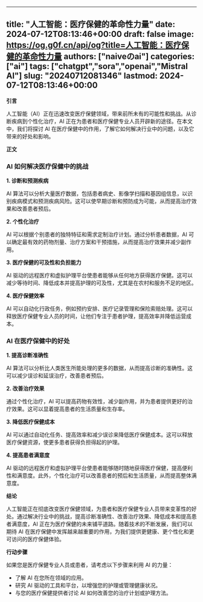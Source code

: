 
---
title: "人工智能：医疗保健的革命性力量"
date: 2024-07-12T08:13:46+00:00
draft: false
image: https://og.g0f.cn/api/og?title=人工智能：医疗保健的革命性力量
authors: ["naiveのai"]
categories: ["ai"]
tags: ["chatgpt","sora","openai","Mistral AI"]
slug: "20240712081346"
lastmod: 2024-07-12T08:13:46+00:00
---
**引言**

人工智能（AI）正在迅速改变医疗保健领域，带来前所未有的可能性和挑战。从诊断疾病到个性化治疗，AI 正在为患者和医疗保健专业人员开辟新的途径。在本文中，我们将探讨 AI 在医疗保健中的作用，了解它如何解决行业中的问题，以及它带来的好处和影响。

**正文**

### AI 如何解决医疗保健中的挑战

**1. 诊断和预测疾病**

AI 算法可以分析大量医疗数据，包括患者病史、影像学扫描和基因组信息，以识别疾病模式和预测疾病风险。这可以使早期诊断和预防成为可能，从而提高治疗效果和改善患者预后。

**2. 个性化治疗**

AI 可以根据个别患者的独特特征和需求定制治疗计划。通过分析患者数据，AI 可以确定最有效的药物剂量、治疗方案和干预措施，从而提高治疗效果并减少副作用。

**3. 医疗保健的可及性和负担能力**

AI 驱动的远程医疗和虚拟护理平台使患者能够从任何地方获得医疗保健。这可以减少等待时间、降低成本并提高护理的可及性，尤其是在农村和服务不足的地区。

**4. 医疗保健效率**

AI 可以自动化行政任务，例如预约安排、医疗记录管理和保险索赔处理。这可以释放医疗保健专业人员的时间，让他们专注于患者护理，提高效率并降低运营成本。

### AI 在医疗保健中的好处

**1. 提高诊断准确性**

AI 算法可以分析比人类医生所能处理的更多的数据，从而提高诊断的准确性。这可以减少误诊和延误治疗，改善患者预后。

**2. 改善治疗效果**

通过个性化治疗，AI 可以提高药物有效性，减少副作用，并为患者提供更好的治疗效果。这可以显着提高患者的生活质量和生存率。

**3. 降低医疗保健成本**

AI 可以通过自动化任务、提高效率和减少误诊来降低医疗保健成本。这可以释放医疗保健资源，使更多患者获得负担得起的护理。

**4. 提高患者满意度**

AI 驱动的远程医疗和虚拟护理平台使患者能够随时随地获得医疗保健，提高便利性和满意度。此外，个性化治疗可以改善患者的预后和生活质量，从而提高整体满意度。

**结论**

人工智能正在彻底改变医疗保健领域，为患者和医疗保健专业人员带来变革性的好处。通过解决行业中的挑战，提高诊断准确性、改善治疗效果、降低成本和提高患者满意度，AI 正在为医疗保健的未来铺平道路。随着技术的不断发展，我们可以期待 AI 在医疗保健中发挥越来越重要的作用，为我们提供更健康、更个性化和更可访问的医疗保健体验。

**行动步骤**

如果您是医疗保健专业人员或患者，请考虑以下步骤来利用 AI 的力量：

* 了解 AI 在您所在领域的应用。
* 研究 AI 驱动的工具和平台，以增强您的护理或管理健康状况。
* 与您的医疗保健提供者讨论 AI 如何改善您的治疗计划或护理方法。